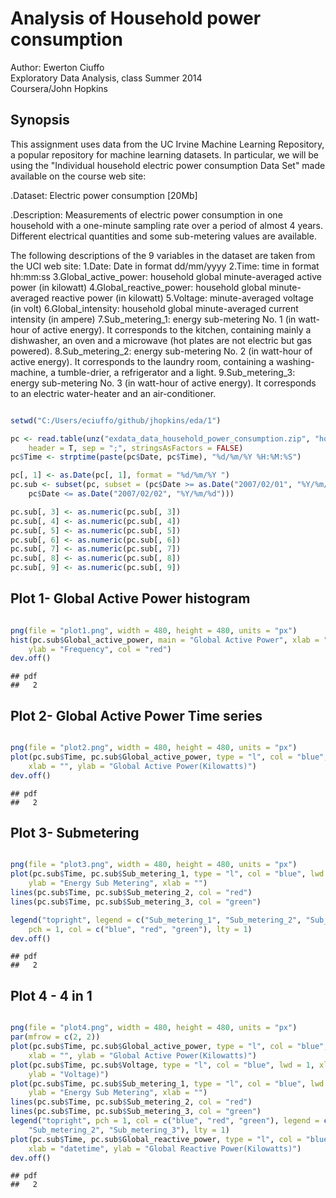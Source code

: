 # Analysis of Household power consumption
Author: Ewerton Ciuffo  
Exploratory Data Analysis, class Summer 2014  
Coursera/John Hopkins

## Synopsis
This assignment uses data from the UC Irvine Machine Learning Repository, a popular repository for machine learning datasets. In particular, we will be using the "Individual household electric power consumption Data Set" made available on the course web site:

.Dataset: Electric power consumption [20Mb]


.Description: Measurements of electric power consumption in one household with a one-minute sampling rate over a period of almost 4 years. Different electrical quantities and some sub-metering values are available.


The following descriptions of the 9 variables in the dataset are taken from the UCI web site:
1.Date: Date in format dd/mm/yyyy 
2.Time: time in format hh:mm:ss 
3.Global_active_power: household global minute-averaged active power (in kilowatt) 
4.Global_reactive_power: household global minute-averaged reactive power (in kilowatt) 
5.Voltage: minute-averaged voltage (in volt) 
6.Global_intensity: household global minute-averaged current intensity (in ampere) 
7.Sub_metering_1: energy sub-metering No. 1 (in watt-hour of active energy). It corresponds to the kitchen, containing mainly a dishwasher, an oven and a microwave (hot plates are not electric but gas powered). 
8.Sub_metering_2: energy sub-metering No. 2 (in watt-hour of active energy). It corresponds to the laundry room, containing a washing-machine, a tumble-drier, a refrigerator and a light. 
9.Sub_metering_3: energy sub-metering No. 3 (in watt-hour of active energy). It corresponds to an electric water-heater and an air-conditioner.




```r

setwd("C:/Users/eciuffo/github/jhopkins/eda/1")

pc <- read.table(unz("exdata_data_household_power_consumption.zip", "household_power_consumption.txt"), 
    header = T, sep = ";", stringsAsFactors = FALSE)
pc$Time <- strptime(paste(pc$Date, pc$Time), "%d/%m/%Y %H:%M:%S")

pc[, 1] <- as.Date(pc[, 1], format = "%d/%m/%Y ")
pc.sub <- subset(pc, subset = (pc$Date >= as.Date("2007/02/01", "%Y/%m/%d") & 
    pc$Date <= as.Date("2007/02/02", "%Y/%m/%d")))

pc.sub[, 3] <- as.numeric(pc.sub[, 3])
pc.sub[, 4] <- as.numeric(pc.sub[, 4])
pc.sub[, 5] <- as.numeric(pc.sub[, 5])
pc.sub[, 6] <- as.numeric(pc.sub[, 6])
pc.sub[, 7] <- as.numeric(pc.sub[, 7])
pc.sub[, 8] <- as.numeric(pc.sub[, 8])
pc.sub[, 9] <- as.numeric(pc.sub[, 9])
```


## Plot 1- Global Active Power histogram


```r

png(file = "plot1.png", width = 480, height = 480, units = "px")
hist(pc.sub$Global_active_power, main = "Global Active Power", xlab = "Global active Power(KiloWatts)", 
    ylab = "Frequency", col = "red")
dev.off()
```

```
## pdf 
##   2
```


## Plot 2- Global Active Power Time series


```r

png(file = "plot2.png", width = 480, height = 480, units = "px")
plot(pc.sub$Time, pc.sub$Global_active_power, type = "l", col = "blue", lwd = 1, 
    xlab = "", ylab = "Global Active Power(Kilowatts)")
dev.off()
```

```
## pdf 
##   2
```


## Plot 3- Submetering 


```r

png(file = "plot3.png", width = 480, height = 480, units = "px")
plot(pc.sub$Time, pc.sub$Sub_metering_1, type = "l", col = "blue", lwd = 1, 
    ylab = "Energy Sub Metering", xlab = "")
lines(pc.sub$Time, pc.sub$Sub_metering_2, col = "red")
lines(pc.sub$Time, pc.sub$Sub_metering_3, col = "green")

legend("topright", legend = c("Sub_metering_1", "Sub_metering_2", "Sub_metering_3"), 
    pch = 1, col = c("blue", "red", "green"), lty = 1)
dev.off()
```

```
## pdf 
##   2
```


## Plot 4 - 4 in 1  


```r

png(file = "plot4.png", width = 480, height = 480, units = "px")
par(mfrow = c(2, 2))
plot(pc.sub$Time, pc.sub$Global_active_power, type = "l", col = "blue", lwd = 1, 
    xlab = "", ylab = "Global Active Power(Kilowatts)")
plot(pc.sub$Time, pc.sub$Voltage, type = "l", col = "blue", lwd = 1, xlab = "datetime", 
    ylab = "Voltage)")
plot(pc.sub$Time, pc.sub$Sub_metering_1, type = "l", col = "blue", lwd = 1, 
    ylab = "Energy Sub Metering", xlab = "")
lines(pc.sub$Time, pc.sub$Sub_metering_2, col = "red")
lines(pc.sub$Time, pc.sub$Sub_metering_3, col = "green")
legend("topright", pch = 1, col = c("blue", "red", "green"), legend = c("Sub_metering_1", 
    "Sub_metering_2", "Sub_metering_3"), lty = 1)
plot(pc.sub$Time, pc.sub$Global_reactive_power, type = "l", col = "blue", lwd = 1, 
    xlab = "datetime", ylab = "Global Reactive Power(Kilowatts)")
dev.off()
```

```
## pdf 
##   2
```

